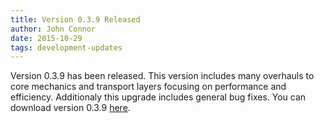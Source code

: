 ```yaml
---
title: Version 0.3.9 Released
author: John Connor
date: 2015-10-29
tags: development-updates
---
```

Version 0.3.9 has been released. This version includes many overhauls to core
mechanics and transport layers focusing on performance and efficiency.
Additionaly this upgrade includes general bug fixes. You can download version
0.3.9 [here](https://vcash.info/downloads).
